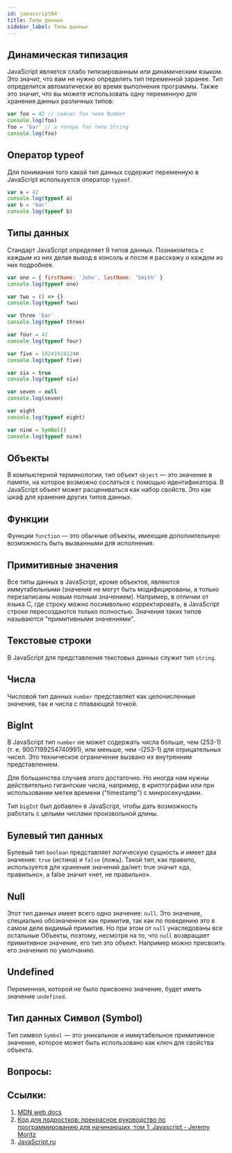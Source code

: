 ```yaml
---
id: javascript04
title: Типы данных
sidebar_label: Типы данных
---
```


## Динамическая типизация

JavaScript является слабо типизированным или динамическим языком. Это значит, что вам не нужно определять тип переменной заранее. Тип определится автоматически во время выполнения программы. Также это значит, что вы можете использовать одну переменную для хранения данных различных типов:

```javascript
var foo = 42 // сейчас foo типа Number
console.log(foo)
foo = 'bar' // а теперь foo типа String
console.log(foo)
```

## Оператор typeof

Для понимания того какой тип данных содержит переменную в JavaScript используется оператор `typeof`.

```javascript
var a = 42
console.log(typeof a)
var b = 'bar'
console.log(typeof b)
```

## Типы данных

Стандарт JavaScript определяет 9 типов данных. Познакомтесь с каждым из них делая вывод в консоль и после я расскажу о каждом из них подробнее.

```javascript
var one = { firstName: 'John', lastName: 'Smith' }
console.log(typeof one)

var two = () => {}
console.log(typeof two)

var three 'bar'
console.log(typeof three)

var four = 42
console.log(typeof four)

var five = 19241924124n
console.log(typeof five)

var six = true
console.log(typeof six)

var seven = null
console.log(seven)

var eight
console.log(typeof eight)

var nine = Symbol()
console.log(typeof nine)
```

## Объекты

В компьютерной терминологии, тип объект `object` — это значение в памяти, на которое возможно сослаться с помощью идентификатора. В JavaScript объект может расцениваться как набор свойств. Это как шкаф для хранения других типов данных.

## Функции

Функции `function` — это обычные объекты, имеющие дополнительную возможность быть вызванными для исполнения.

## Примитивные значения

Все типы данных в JavaScript, кроме объектов, являются иммутабельными (значения не могут быть модифицированы, а только перезаписаны новым полным значением). Например, в отличии от языка C, где строку можно посимвольно корректировать, в JavaScript строки пересоздаются только полностью. Значения таких типов называются "примитивными значениями".

## Текстовые строки

В JavaScript для представления текстовых данных служит тип `string`.

## Числа

Числовой тип данных `number` представляет как целочисленные значения, так и числа с плавающей точкой.

## BigInt

В JavaScript тип `number` не может содержать числа больше, чем (253-1) (т. е. 9007199254740991), или меньше, чем -(253-1) для отрицательных чисел. Это техническое ограничение вызвано их внутренним представлением.

Для большинства случаев этого достаточно. Но иногда нам нужны действительно гигантские числа, например, в криптографии или при использовании метки времени ("timestamp") с микросекундами.

Тип `bigInt` был добавлен в JavaScript, чтобы дать возможность работать с целыми числами произвольной длины.

## Булевый тип данных

Булевый тип `boolean` представляет логическую сущность и имеет два значения: `true` (истина) и `false` (ложь). Такой тип, как правило, используется для хранения значений да/нет: true значит «да, правильно», а false значит «нет, не правильно».

## Null

Этот тип данных имеет всего одно значение: `null`. Это значение, специально обозначенное как примитив, так как по поведению это в самом деле видимый примитив. Но при этом от `null` унаследованы все остальные Объекты, поэтому, несмотря на то, что `null` возвращает примитивное значение, его тип это объект.
Например можно присвоить его значению по умолчанию.

## Undefined

Переменная, которой не было присвоено значение, будет иметь значение `undefined`.

## Тип данных Символ (Symbol)

Тип символ `Symbol` — это уникальное и иммутабельное примитивное значение, которое может быть использовано как ключ для свойства объекта.

## Вопросы:

## Ссылки:

1. [MDN web docs](https://developer.mozilla.org/ru/docs/Web/JavaScript/Data_structures)
2. [Код для подростков: прекрасное руководство по программированию для начинающих, том 1: Javascript - Jeremy Moritz ](https://www.amazon.com/Code-Teens-Beginners-Programming-Javascript-ebook/dp/B07FCTLVPC)
3. [JavaScript.ru](https://learn.javascript.ru/types)
